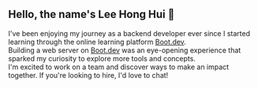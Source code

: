 ## Hello, the name's Lee Hong Hui 👋

I've been enjoying my journey as a backend developer ever since I started learning through the online learning platform [Boot.dev](https://boot.dev).\
Building a web server on [Boot.dev](https://boot.dev) was an eye-opening experience that sparked my curiosity to explore more tools and concepts.\
I'm excited to work on a team and discover ways to make an impact together. If you're looking to hire, I'd love to chat!
<!--
**AhGr3y/AhGr3y** is a ✨ _special_ ✨ repository because its `README.md` (this file) appears on your GitHub profile.

Here are some ideas to get you started:

- 🔭 I’m currently working on ...
- 🌱 I’m currently learning ...
- 👯 I’m looking to collaborate on ...
- 🤔 I’m looking for help with ...
- 💬 Ask me about ...
- 📫 How to reach me: ...
- 😄 Pronouns: ...
- ⚡ Fun fact: ...
-->
